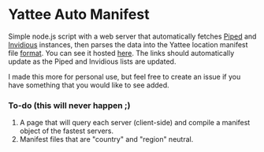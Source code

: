 # Yattee Auto Manifest

Simple node.js script with a web server that automatically fetches [Piped](https://piped-instances.kavin.rocks/) and [Invidious](https://api.invidious.io/instances.json) instances, then parses the data into the Yattee location manifest file [format](https://github.com/yattee/yattee.github.io/blob/main/manifest-invidious-piped.json). You can see it hosted [here](https://yattee-auto-manifest.cyclic.app). The links should automatically update as the Piped and Invidious lists are updated. 

I made this more for personal use, but feel free to create an issue if you have something that you would like to see added. 


### To-do (this will never happen ;)
1. A page that will query each server (client-side) and compile a manifest object of the fastest servers.
2. Manifest files that are "country" and "region" neutral.


